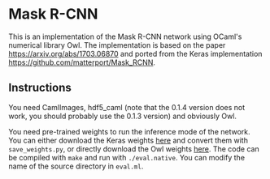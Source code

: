 # Mask R-CNN

This is an implementation of the Mask R-CNN network using OCaml's numerical library Owl. The implementation is based on the paper https://arxiv.org/abs/1703.06870 and ported from the Keras implementation https://github.com/matterport/Mask_RCNN.

## Instructions
You need CamlImages, hdf5_caml (note that the 0.1.4 version does not work, you should probably use the 0.1.3 version) and obviously Owl.

You need pre-trained weights to run the inference mode of the network. You can either download the Keras weights [here](https://github.com/matterport/Mask_RCNN/releases) and convert them with `save_weights.py`, or directly download the Owl weights [here](https://drive.google.com/open?id=1PMrPU-CQmW5dVlwNIPO4fbdW4AWdu02c).
The code can be compiled with `make` and run with `./eval.native`. You can modify the name of the source directory in `eval.ml`.
